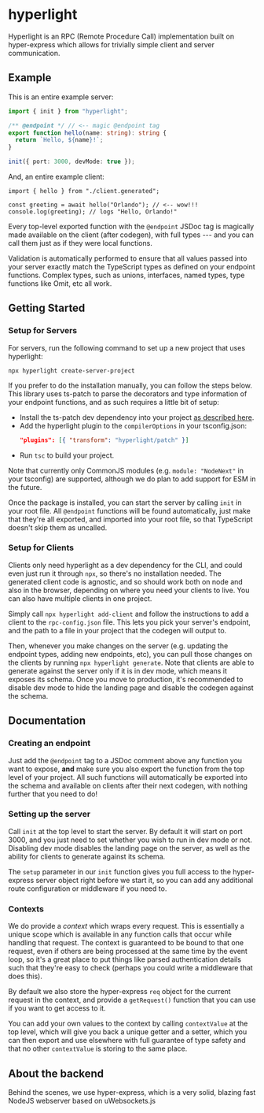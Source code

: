 # hyperlight

Hyperlight is an RPC (Remote Procedure Call) implementation built on hyper-express which allows for trivially simple client and server communication.

## Example

This is an entire example server:

```ts
import { init } from "hyperlight";

/** @endpoint */ // <-- magic @endpoint tag
export function hello(name: string): string {
  return `Hello, ${name}!`;
}

init({ port: 3000, devMode: true });
```

And, an entire example client:

```tsx
import { hello } from "./client.generated";

const greeting = await hello("Orlando"); // <-- wow!!!
console.log(greeting); // logs "Hello, Orlando!"
```

Every top-level exported function with the `@endpoint` JSDoc tag is magically made available on the client (after codegen), with full types --- and you can call them just as if they were local functions.

Validation is automatically performed to ensure that all values passed into your server exactly match the TypeScript types as defined on your endpoint functions. Complex types, such as unions, interfaces, named types, type functions like Omit, etc all work.

## Getting Started

### Setup for Servers

For servers, run the following command to set up a new project that uses hyperlight:

```
npx hyperlight create-server-project
```

If you prefer to do the installation manually, you can follow the steps below. This library uses ts-patch to parse the decorators and type information of your endpoint functions, and as such requires a little bit of setup:

- Install the ts-patch dev dependency into your project [as described here](https://github.com/nonara/ts-patch?tab=readme-ov-file#method-2-persistent-patch).
- Add the hyperlight plugin to the `compilerOptions` in your tsconfig.json:
  ```json
  "plugins": [{ "transform": "hyperlight/patch" }]
  ```
- Run `tsc` to build your project.

Note that currently only CommonJS modules (e.g. `module: "NodeNext"` in your tsconfig) are supported, although we do plan to add support for ESM in the future.

Once the package is installed, you can start the server by calling `init` in your root file. All `@endpoint` functions will be found automatically, just make that they're all exported, and imported into your root file, so that TypeScript doesn't skip them as uncalled.

### Setup for Clients

Clients only need hyperlight as a dev dependency for the CLI, and could even just run it through `npx`, so there's no installation needed. The generated client code is agnostic, and so should work both on node and also in the browser, depending on where you need your clients to live. You can also have multiple clients in one project.

Simply call `npx hyperlight add-client` and follow the instructions to add a client to the `rpc-config.json` file. This lets you pick your server's endpoint, and the path to a file in your project that the codegen will output to.

Then, whenever you make changes on the server (e.g. updating the endpoint types, adding new endpoints, etc), you can pull those changes on the clients by running `npx hyperlight generate`. Note that clients are able to generate against the server only if it is in dev mode, which means it exposes its schema. Once you move to production, it's recommended to disable dev mode to hide the landing page and disable the codegen against the schema.

## Documentation

### Creating an endpoint

Just add the `@endpoint` tag to a JSDoc comment above any function you want to expose, **and** make sure you also export the function from the top level of your project. All such functions will automatically be exported into the schema and available on clients after their next codegen, with nothing further that you need to do!

### Setting up the server

Call `init` at the top level to start the server. By default it will start on port 3000, and you just need to set whether you wish to run in dev mode or not. Disabling dev mode disables the landing page on the server, as well as the ability for clients to generate against its schema.

The `setup` parameter in our `init` function gives you full access to the hyper-express server object right before we start it, so you can add any additional route configuration or middleware if you need to.

### Contexts

We do provide a _context_ which wraps every request. This is essentially a unique scope which is available in any function calls that occur while handling that request. The context is guaranteed to be bound to that one request, even if others are being processed at the same time by the event loop, so it's a great place to put things like parsed authentication details such that they're easy to check (perhaps you could write a middleware that does this).

By default we also store the hyper-express `req` object for the current request in the context, and provide a `getRequest()` function that you can use if you want to get access to it.

You can add your own values to the context by calling `contextValue` at the top level, which will give you back a unique getter and a setter, which you can then export and use elsewhere with full guarantee of type safety and that no other `contextValue` is storing to the same place.

## About the backend

Behind the scenes, we use hyper-express, which is a very solid, blazing fast NodeJS webserver based on uWebsockets.js
